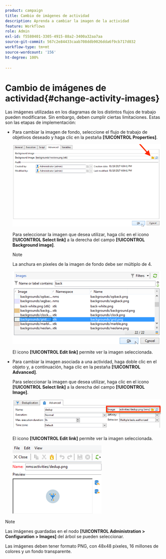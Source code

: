 ```yaml
---
product: campaign
title: Cambio de imágenes de actividad
description: Aprenda a cambiar la imagen de la actividad
feature: Workflows
role: Admin
exl-id: f5580401-3305-4915-88a2-3400a32aa7aa
source-git-commit: 567c2e84433caab708ddb9026dda6f9cb717d032
workflow-type: tm+mt
source-wordcount: '156'
ht-degree: 100%

---
```


# Cambio de imágenes de actividad{#change-activity-images}



Las imágenes utilizadas en los diagramas de los distintos flujos de trabajo pueden modificarse. Sin embargo, deben cumplir ciertas limitaciones. Estas son las etapas de implementación:

* Para cambiar la imagen de fondo, seleccione el flujo de trabajo de objetivos deseado y haga clic en la pestaña **[!UICONTROL Properties]**.

  ![](assets/s_user_segmentation_properties_tab.png)

  Para seleccionar la imagen que desea utilizar, haga clic en el icono **[!UICONTROL Select link]** a la derecha del campo **[!UICONTROL Background image]**.

  >[!NOTE]
  >
  >La anchura en píxeles de la imagen de fondo debe ser múltiplo de 4.

  ![](assets/s_user_segmentation_background_select.png)

  El icono **[!UICONTROL Edit link]** permite ver la imagen seleccionada.

* Para cambiar la imagen asociada a una actividad, haga doble clic en el objeto y, a continuación, haga clic en la pestaña **[!UICONTROL Advanced]**.

  Para seleccionar la imagen que desea utilizar, haga clic en el icono **[!UICONTROL Select link]** a la derecha del campo **[!UICONTROL Image]**.

  ![](assets/s_user_segmentation_activity_image.png)

  El icono **[!UICONTROL Edit link]** permite ver la imagen seleccionada.

  ![](assets/s_user_segmentation_activity_image_select.png)

>[!NOTE]
>
>Las imágenes guardadas en el nodo **[!UICONTROL Administration > Configuration > Images]** del árbol se pueden seleccionar.
>  
>Las imágenes deben tener formato PNG, con 48x48 píxeles, 16 millones de colores y un fondo transparente.
